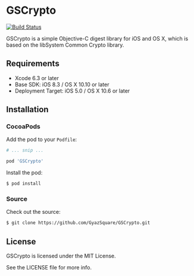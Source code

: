 GSCrypto
========
[![Build Status](https://travis-ci.org/GyazSquare/GSCrypto.svg?branch=master)](https://travis-ci.org/GyazSquare/GSCrypto)

GSCrypto is a simple Objective-C digest library for iOS and OS X, which is based on the libSystem Common Crypto library.

## Requirements

* Xcode 6.3 or later
* Base SDK: iOS 8.3 / OS X 10.10 or later
* Deployment Target: iOS 5.0 / OS X 10.6 or later

## Installation

### CocoaPods

Add the pod to your `Podfile`:

```ruby
# ... snip ...

pod 'GSCrypto'
```

Install the pod:

```sh
$ pod install
```

### Source

Check out the source:

```sh
$ git clone https://github.com/GyazSquare/GSCrypto.git
```

## License

GSCrypto is licensed under the MIT License.

See the LICENSE file for more info.

